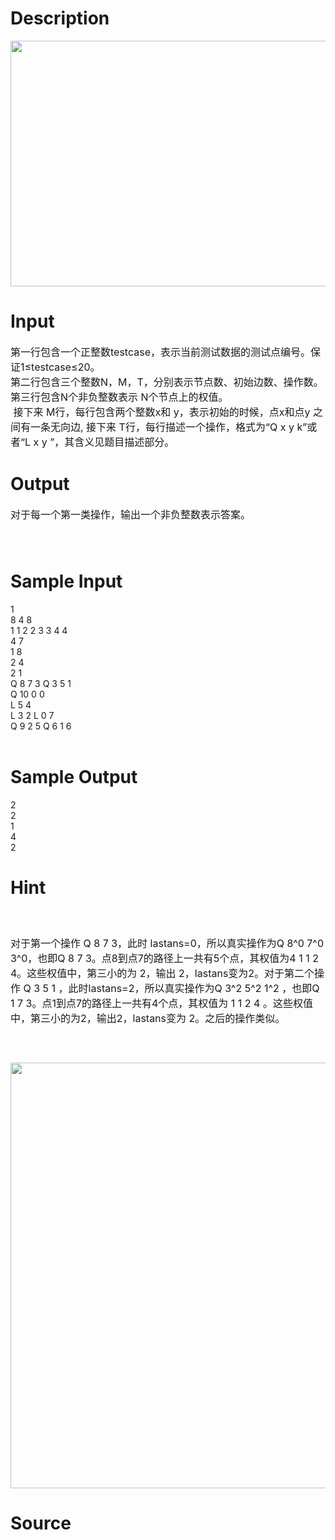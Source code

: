 
# Description

<div class="content"><p><img height="393" alt="" width="787" src="source/bzoj/3123/img/aHR0cHM6Ly9seWRzeS5jb20vSnVkZ2VPbmxpbmUvdXBsb2FkLzIwMTMwNC8xKDMpLmpwZw==.jpg"/></p>
<p></p></div>

# Input

<div class="content"><p><span style="font-size: medium">第一行包含一个正整数testcase，表示当前测试数据的测试点编号。保证1≤testcase≤20。 <br/>
第二行包含三个整数N，M，T，分别表示节点数、初始边数、操作数。第三行包含N个非负整数表示 N个节点上的权值。 <br/>
 接下来 M行，每行包含两个整数x和 y，表示初始的时候，点x和点y 之间有一条无向边, 接下来 T行，每行描述一个操作，格式为“Q x y k”或者“L x y ”，其含义见题目描述部分。</span></p></div>

# Output

<div class="content"><p><span style="font-size: medium">对于每一个第一类操作，输出一个非负整数表示答案。 <br/>
 <br/>
 </span></p></div>

# Sample Input

<div class="content"><span class="sampledata">1 <br/>
8  4 8<br/>
1  1 2 2 3 3 4 4<br/>
4  7<br/>
1  8<br/>
2  4<br/>
2  1<br/>
Q 8 7 3 Q 3 5 1 <br/>
Q 10 0 0 <br/>
L 5 4 <br/>
L 3 2 L 0 7 <br/>
Q 9 2 5 Q 6 1 6 <br/>
 <br/>
 </span></div>

# Sample Output

<div class="content"><span class="sampledata">2 <br/>
2<br/>
1<br/>
4<br/>
2 </span></div>

# Hint

<div class="content"><p></p><p><span style="font-size: medium"><br/><br/>
对于第一个操作 Q 8 7 3，此时 lastans=0，所以真实操作为Q 8^0 7^0 3^0，也即Q 8 7 3。点8到点7的路径上一共有5个点，其权值为4 1 1 2 4。这些权值中，第三小的为 2，输出 2，lastans变为2。对于第二个操作 Q 3 5 1 ，此时lastans=2，所以真实操作为Q 3^2 5^2 1^2 ，也即Q 1 7 3。点1到点7的路径上一共有4个点，其权值为 1 1 2 4 。这些权值中，第三小的为2，输出2，lastans变为 2。之后的操作类似。 <br/><br/>
 <br/><br/>
<img height="681" alt="" width="696" src="source/bzoj/3123/img/aHR0cHM6Ly9seWRzeS5jb20vSnVkZ2VPbmxpbmUvdXBsb2FkLzIwMTMwNC8xKDQpLmpwZw==.jpg"/></span></p><p></p></div>

# Source

<div class="content"><p><a href="problemset.php?search="></a></p></div>

